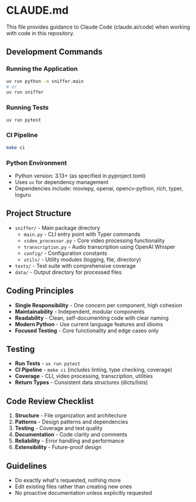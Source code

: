 # CLAUDE.md

This file provides guidance to Claude Code (claude.ai/code) when working with code in this repository.

## Development Commands

### Running the Application
```bash
uv run python -m sniffer.main
# or
uv run sniffer
```

### Running Tests
```bash
uv run pytest
```

### CI Pipeline
```bash
make ci
```

### Python Environment
- Python version: 3.13+ (as specified in pyproject.toml)
- Uses `uv` for dependency management
- Dependencies include: moviepy, openai, opencv-python, rich, typer, loguru

## Project Structure

- `sniffer/` - Main package directory
  - `main.py` - CLI entry point with Typer commands
  - `video_processor.py` - Core video processing functionality
  - `transcription.py` - Audio transcription using OpenAI Whisper
  - `config/` - Configuration constants
  - `utils/` - Utility modules (logging, file, directory)
- `tests/` - Test suite with comprehensive coverage
- `data/` - Output directory for processed files

## Coding Principles

- **Single Responsibility** - One concern per component, high cohesion
- **Maintainability** - Independent, modular components
- **Readability** - Clean, self-documenting code with clear naming
- **Modern Python** - Use current language features and idioms
- **Focused Testing** - Core functionality and edge cases only

## Testing

- **Run Tests** - `uv run pytest`
- **CI Pipeline** - `make ci` (includes linting, type checking, coverage)
- **Coverage** - CLI, video processing, transcription, utilities
- **Return Types** - Consistent data structures (dicts/lists)

## Code Review Checklist

1. **Structure** - File organization and architecture
2. **Patterns** - Design patterns and dependencies
3. **Testing** - Coverage and test quality
4. **Documentation** - Code clarity and comments
5. **Reliability** - Error handling and performance
6. **Extensibility** - Future-proof design

## Guidelines

- Do exactly what's requested, nothing more
- Edit existing files rather than creating new ones
- No proactive documentation unless explicitly requested
